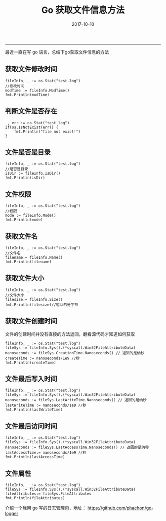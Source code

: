 ﻿---
title: Go 获取文件信息方法
date: 2017-10-10
categories: Coding
tags:
  - Go
---
----------------------------------

最近一直在写 go 语言，总结下go获取文件信息的方法

## 获取文件修改时间

```
fileInfo, _ := os.Stat("test.log")
//修改时间
modTime := fileInfo.ModTime()
fmt.Println(modTime)
```

<!-- more -->

## 判断文件是否存在

```
_, err := os.Stat("test.log")
if(os.IsNotExist(err)) {
	fmt.Println("file not exist!")
}
```

## 文件是否是目录

```
fileInfo, _ := os.Stat("test.log")
//是否是目录
isDir := fileInfo.IsDir()
fmt.Println(isDir)
```

## 文件权限

```
fileInfo, _ := os.Stat("test.log")
//权限
mode := fileInfo.Mode()
fmt.Println(mode)
```

## 获取文件名

```
fileInfo, _ := os.Stat("test.log")
//文件名
filename:= fileInfo.Name()
fmt.Println(filename)
```

## 获取文件大小

```
fileInfo, _ := os.Stat("test.log")
//文件大小
filesize:= fileInfo.Size()
fmt.Println(filesize)//返回的是字节
```

## 获取文件创建时间
文件的创建时间并没有直接的方法返回，翻看源代码才知道如何获取

```
fileInfo, _ := os.Stat("test.log")
fileSys := fileInfo.Sys().(*syscall.Win32FileAttributeData)
nanoseconds := fileSys.CreationTime.Nanoseconds() // 返回的是纳秒
createTime := nanoseconds/1e9 //秒
fmt.Println(createTime)
```

## 文件最后写入时间

```
fileInfo, _ := os.Stat("test.log")
fileSys := fileInfo.Sys().(*syscall.Win32FileAttributeData)
nanoseconds := fileSys.LastWriteTime.Nanoseconds() // 返回的是纳秒
lastWriteTime := nanoseconds/1e9 //秒
fmt.Println(lastWriteTime)
```

## 文件最后访问时间

```
fileInfo, _ := os.Stat("test.log")
fileSys := fileInfo.Sys().(*syscall.Win32FileAttributeData)
nanoseconds := fileSys.LastAccessTime.Nanoseconds() // 返回的是纳秒
lastAccessTime:= nanoseconds/1e9 //秒
fmt.Println(lastAccessTime)
```

## 文件属性

```
fileInfo, _ := os.Stat("test.log")
fileSys := fileInfo.Sys().(*syscall.Win32FileAttributeData)
fileAttributes:= fileSys.FileAttributes
fmt.Println(fileAttributes)
```

介绍一个我用 go 写的日志管理包，地址： https://github.com/phachon/go-logger

